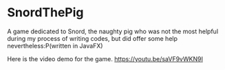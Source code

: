 # SnordThePig
A game dedicated to Snord, the naughty pig who was not the most helpful during my process of writing codes, but did offer some help nevertheless:P(written in JavaFX) 


Here is the video demo for the game.
https://youtu.be/saVF9vWKN9I 
